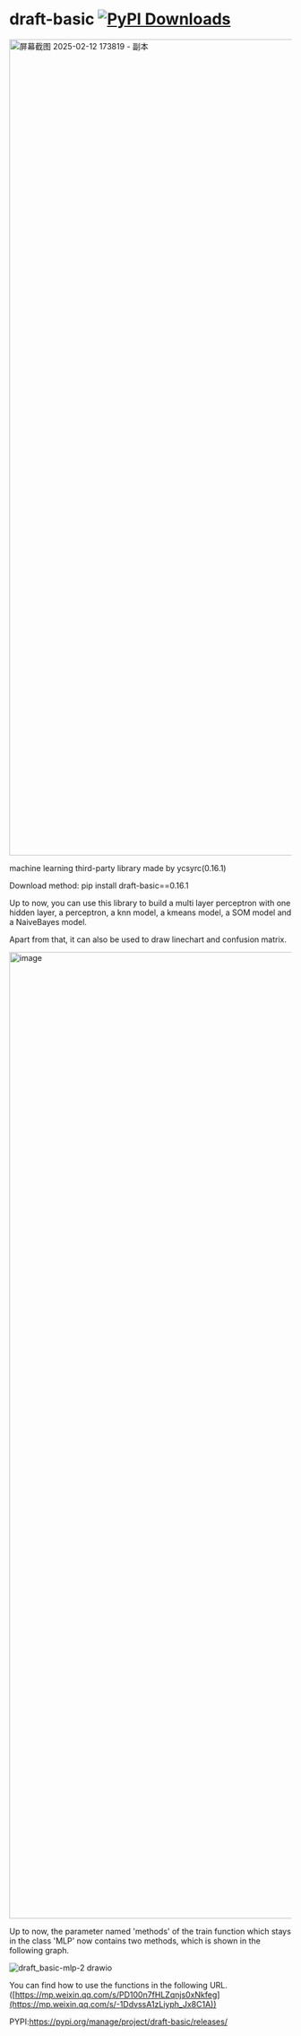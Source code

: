 # draft-basic  [![PyPI Downloads](https://static.pepy.tech/badge/draft-basic)](https://pepy.tech/projects/draft-basic)
<img width="1594" height="1454" alt="屏幕截图 2025-02-12 173819 - 副本" src="https://github.com/user-attachments/assets/ae3aae34-c4bf-46da-bf9c-bd53c3666323" />

machine learning third-party library made by ycsyrc(0.16.1)

Download method: pip install draft-basic==0.16.1

Up to now, you can use this library to build a multi layer perceptron with one hidden layer, a perceptron, a knn model, a kmeans model, a SOM model and a NaiveBayes model.

Apart from that, it can also be used to draw linechart and confusion matrix.

<img width="811" height="1722" alt="image" src="https://github.com/user-attachments/assets/e87db982-8a5e-49f7-beab-fde5363465be" />

Up to now, the parameter named 'methods' of the train function which stays in the class 'MLP' now contains two methods, which is shown in the following graph.

![draft_basic-mlp-2 drawio](https://github.com/user-attachments/assets/a22ccd85-bb10-4bb4-bd7b-25f94e657539)

You can find how to use the functions in the following URL.
([https://mp.weixin.qq.com/s/PD100n7fHLZqnjs0xNkfeg](https://mp.weixin.qq.com/s/-1DdvssA1zLiyph_Jx8C1A))

PYPI:https://pypi.org/manage/project/draft-basic/releases/

